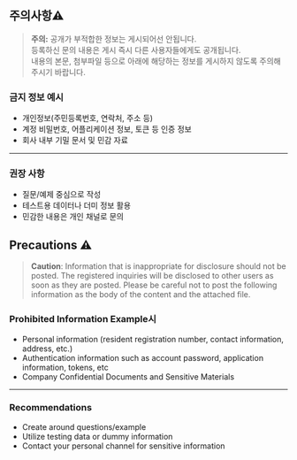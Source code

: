 ## 주의사항⚠️

> **주의:** 공개가 부적합한 정보는 게시되어선 안됩니다.  
> 등록하신 문의 내용은 게시 즉시 다른 사용자들에게도 공개됩니다.  
> 내용의 본문, 첨부파일 등으로 아래에 해당하는 정보를 게시하지 않도록 주의해주시기 바랍니다.

### 금지 정보 예시
- 개인정보(주민등록번호, 연락처, 주소 등)  
- 계정 비밀번호, 어플리케이션 정보, 토큰 등 인증 정보  
- 회사 내부 기밀 문서 및 민감 자료

---

### 권장 사항
- 질문/예제 중심으로 작성  
- 테스트용 데이터나 더미 정보 활용  
- 민감한 내용은 개인 채널로 문의

## Precautions ⚠️

> **Caution**: Information that is inappropriate for disclosure should not be posted.
> The registered inquiries will be disclosed to other users as soon as they are posted.
> Please be careful not to post the following information as the body of the content and the attached file.

### Prohibited Information Example시
- Personal information (resident registration number, contact information, address, etc.)
- Authentication information such as account password, application information, tokens, etc
- Company Confidential Documents and Sensitive Materials

---

### Recommendations
- Create around questions/example
- Utilize testing data or dummy information
- Contact your personal channel for sensitive information
